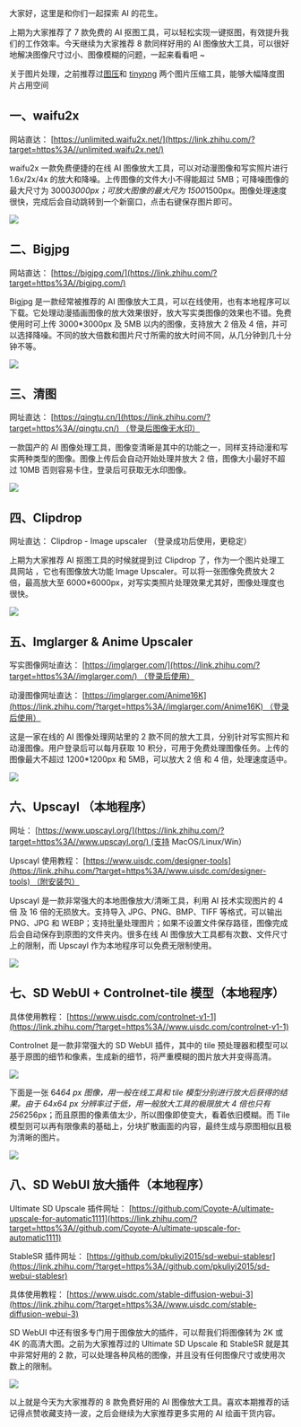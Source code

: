 大家好，这里是和你们一起探索 AI 的花生。

上期为大家推荐了 7 款免费的 AI 抠图工具，可以轻松实现一键抠图，有效提升我们的工作效率。今天继续为大家推荐 8 款同样好用的 AI 图像放大工具，可以很好地解决图像尺寸过小、图像模糊的问题，一起来看看吧 ~

关于图片处理，之前推荐过[图压](https://www.thosefree.com/tuya)和 [tinypng](https://www.thosefree.com/tinypng) 两个图片压缩工具，能够大幅降度图片占用空间

## 一、waifu2x

网站直达： [https://unlimited.waifu2x.net/](https://link.zhihu.com/?target=https%3A//unlimited.waifu2x.net/)

waifu2x 一款免费便捷的在线 AI 图像放大工具，可以对动漫图像和写实照片进行 1.6x/2x/4x 的放大和降噪。上传图像的文件大小不得能超过 5MB；可降噪图像的最大尺寸为 3000*3000px；可放大图像的最大尺为 1500*1500px。图像处理速度很快，完成后会自动跳转到一个新窗口，点击右键保存图片即可。

  

![](https://pic3.zhimg.com/v2-fdc29a19c9a344e8f878170bd1f449ee_b.jpg)

  

## 二、Bigjpg

网站直达： [https://bigjpg.com/](https://link.zhihu.com/?target=https%3A//bigjpg.com/)

Bigjpg 是一款经常被推荐的 AI 图像放大工具，可以在线使用，也有本地程序可以下载。它处理动漫插画图像的放大效果很好，放大写实类图像的效果也不错。免费使用时可上传 3000*3000px 及 5MB 以内的图像，支持放大 2 倍及 4 倍，并可以选择降噪。不同的放大倍数和图片尺寸所需的放大时间不同，从几分钟到几十分钟不等。

  

![](https://pic3.zhimg.com/v2-8a5dc8113e25b7be8dd61c11b688b452_b.jpg)

  

## 三、清图

网址直达： [https://qingtu.cn/](https://link.zhihu.com/?target=https%3A//qingtu.cn/) （登录后图像无水印）

一款国产的 AI 图像处理工具，图像变清晰是其中的功能之一，同样支持动漫和写实两种类型的图像。图像上传后会自动开始处理并放大 2 倍，图像大小最好不超过 10MB 否则容易卡住，登录后可获取无水印图像。

  

![](https://pic2.zhimg.com/v2-98480d8e65dcaadd4bb0b58d21f632d1_b.jpg)

  

## 四、Clipdrop

网址直达： Clipdrop - Image upscaler （登录成功后使用，更稳定）

上期为大家推荐 AI 抠图工具的时候就提到过 Clipdrop 了，作为一个图片处理工具网站 ，它也有图像放大功能 Image Upscaler。可以将一张图像免费放大 2 倍，最高放大至 6000*6000px，对写实类照片处理效果尤其好，图像处理度也很快。

  

![](https://pic2.zhimg.com/v2-7f4040f5f43a65c6f4057cac6e0e5829_b.jpg)

  

## 五、Imglarger & Anime Upscaler

写实图像网址直达： [https://imglarger.com/](https://link.zhihu.com/?target=https%3A//imglarger.com/) （登录后使用）

动漫图像网址直达： [https://imglarger.com/Anime16K](https://link.zhihu.com/?target=https%3A//imglarger.com/Anime16K) （登录后使用）

这是一家在线的 AI 图像处理网站里的 2 款不同的放大工具，分别针对写实照片和动漫图像。用户登录后可以每月获取 10 积分，可用于免费处理图像任务。上传的图像最大不超过 1200*1200px 和 5MB，可以放大 2 倍 和 4 倍，处理速度适中。

  

![](https://pic3.zhimg.com/v2-19d9574a3debfd8ca7ea91401f268436_b.jpg)

  

## 六、Upscayl （本地程序）

网址： [https://www.upscayl.org/](https://link.zhihu.com/?target=https%3A//www.upscayl.org/) (支持 MacOS/Linux/Win）

Upscayl 使用教程： [https://www.uisdc.com/designer-tools](https://link.zhihu.com/?target=https%3A//www.uisdc.com/designer-tools) （附安装包）

Upscayl 是一款非常强大的本地图像放大/清晰工具，利用 AI 技术实现图片的 4 倍 及 16 倍的无损放大。支持导入 JPG、PNG、BMP、TIFF 等格式，可以输出 PNG、JPG 和 WEBP；支持批量处理图片；如果不设置文件保存路径，图像完成后会自动保存到原图的文件夹内。很多在线 AI 图像放大工具都有次数、文件尺寸上的限制，而 Upscayl 作为本地程序可以免费无限制使用。

  

![](https://pic3.zhimg.com/v2-40a06e83612a716a0c26e96adc6c0a26_b.jpg)

  

## 七、SD WebUI + Controlnet-tile 模型（本地程序）

具体使用教程： [https://www.uisdc.com/controlnet-v1-1](https://link.zhihu.com/?target=https%3A//www.uisdc.com/controlnet-v1-1)

Controlnet 是一款非常强大的 SD WebUI 插件，其中的 tile 预处理器和模型可以基于原图的细节和像素，生成新的细节，将严重模糊的图片放大并变得高清。

  

![](https://pic3.zhimg.com/v2-26df1f7db90811cf34dc0531c869971e_b.jpg)

  

下面是一张 64*64 px 图像，用一般在线工具和 tile 模型分别进行放大后获得的结果。由于 64x64 px 分辨率过于低，用一般放大工具的极限放大 4 倍也只有 256*256px；而且原图的像素值太少，所以图像即使变大，看着依旧模糊。而 Tile 模型则可以再有限像素的基础上，分块扩散画面的内容，最终生成与原图相似且极为清晰的图片。

  

![](https://pic3.zhimg.com/v2-13530c10fceb95bab61628b53dfe550e_b.jpg)

  

## 八、SD WebUI 放大插件（本地程序）

Ultimate SD Upscale 插件网址： [https://github.com/Coyote-A/ultimate-upscale-for-automatic1111](https://link.zhihu.com/?target=https%3A//github.com/Coyote-A/ultimate-upscale-for-automatic1111)

StableSR 插件网址： [https://github.com/pkuliyi2015/sd-webui-stablesr](https://link.zhihu.com/?target=https%3A//github.com/pkuliyi2015/sd-webui-stablesr)

具体使用教程： [https://www.uisdc.com/stable-diffusion-webui-3](https://link.zhihu.com/?target=https%3A//www.uisdc.com/stable-diffusion-webui-3)

SD WebUI 中还有很多专门用于图像放大的插件，可以帮我们将图像转为 2K 或 4K 的高清大图。之前为大家推荐过的 Ultimate SD Upscale 和 StableSR 就是其中非常好用的 2 款，可以处理各种风格的图像，并且没有任何图像尺寸或使用次数上的限制。

  

![](https://pic2.zhimg.com/v2-5744ed27855888ccc95e6035b6738545_b.jpg)

  

以上就是今天为大家推荐的 8 款免费好用的 AI 图像放大工具。喜欢本期推荐的话记得点赞收藏支持一波，之后会继续为大家推荐更多实用的 AI 绘画干货内容。